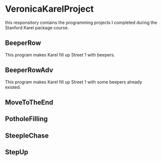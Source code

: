 # VeronicaKarelProject
this responsitory contains the programming projects I completed during the Stanford Karel package course.

## BeeperRow
  This program makes Karel fill up Street 1 with beepers.
## BeeperRowAdv
  This program makes Karel fill up Street 1 with some beepers already existed.
## MoveToTheEnd
  
## PotholeFilling
## SteepleChase
## StepUp
